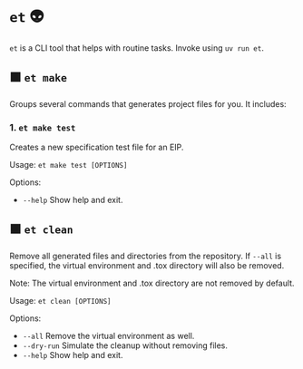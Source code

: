 # `et` 👽

`et` is a CLI tool that helps with routine tasks. Invoke using `uv run et`.

## ⬛ `et make`

Groups several commands that generates project files for you. It includes:

### 1. `et make test`

Creates a new specification test file for an EIP.

Usage: `et make test [OPTIONS]`

Options:

- `--help` Show help and exit.

## ⬛ `et clean`

Remove all generated files and directories from the repository. If `--all` is
specified, the virtual environment and .tox directory will also be removed.

Note: The virtual environment and .tox directory are not removed by default.

Usage: `et clean [OPTIONS]`

Options:

- `--all` Remove the virtual environment as well.
- `--dry-run` Simulate the cleanup without removing files.
- `--help` Show help and exit.
